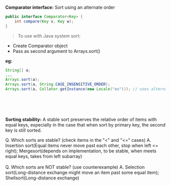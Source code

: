 **Comparator interface:** Sort using an alternate order


```java
public interface Comparator<Key> {
	int compare(Key v, Key w);
}
```

> To use with Java system sort:
* Create Comparator object
* Pass as second argument to Arrays.sort()

**eg:** 
```java
String[] a;
...
Arrays.sort(a);
Arrays.sort(a, String.CASE_INSENSITIVE_ORDER);
Arrays.sort(a, Collator.getInstance(new Locale("es"))); // uses alternate order defined by Comparator<String> object
```
<br>
<br>
<br>

**Sorting stability:** A stable sort preserves the relative order of items with equal keys, especially in the case that when sort by primary key, the second key is still sorted.

Q. Which sorts are stable? (check items in the "<" and "<=" cases)
A. Insertion sort(Equal items never move past each other, stop when left <= right); Mergesort(depends on implementation, to be stable, when meets equal keys, takes from left subarray)
<br>
<br>
Q. Which sorts are NOT stable? (use counterexample)
A. Selection sort(Long-distance exchange might move an item past some equal item); Shellsort(Long-distance exchange)
